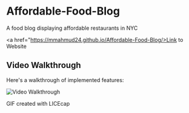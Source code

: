 # Affordable-Food-Blog
A food blog displaying affordable restaurants in NYC

<a href="https://mmahmud24.github.io/Affordable-Food-Blog/>Link to Website</a>

## Video Walkthrough

Here's a walkthrough of implemented features:

<img src='Restaurant.gif' title='Video Walkthrough' width='' alt='Video Walkthrough' />

GIF created with LICEcap



